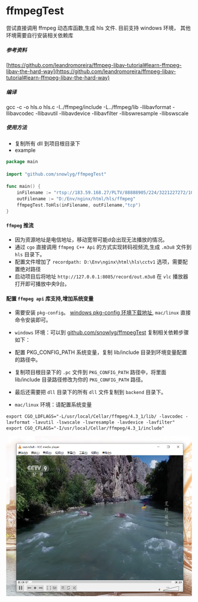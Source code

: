 # ffmpegTest
尝试直接调用 ffmpeg 动态库函数,生成 hls 文件. 目前支持 windows 环境， 其他环境需要自行安装相关依赖库

##### 参考资料
[https://github.com/leandromoreira/ffmpeg-libav-tutorial#learn-ffmpeg-libav-the-hard-way](https://github.com/leandromoreira/ffmpeg-libav-tutorial#learn-ffmpeg-libav-the-hard-way)

##### 编译
gcc -c -o hls.o hls.c -I../ffmpeg/include -L../ffmpeg/lib -llibavformat -llibavcodec -llibavutil -llibavdevice -llibavfilter -llibswresample -llibswscale

##### 使用方法
- 复制所有 dll 到项目根目录下
- example
```go
package main

import "github.com/snowlyg/ffmpegTest"

func main() {
	inFilename := "rtsp://183.59.168.27/PLTV/88888905/224/3221227272/10000100000000060000000001030757_0.smil?icip=88888888"
    outFilename := "D:/Env/nginx/html/hls/ffmpeg"	
    ffmpegTest.ToHls(inFilename, outFilename,"tcp")
}   

```

#### `ffmpeg` 推流 
- 因为资源地址是电信地址，移动宽带可能d会出现无法播放的情况。
- 通过 `cgo` 直接调用 `ffmpeg C++ Api` 的方式实现转码视频流,生成 `.m3u8` 文件到 `hls` 目录下。
- 配置文件增加了 `recordpath: D:\Env\nginx\html\hls\cctv1` 选项，需要配置绝对路径
- 启动项目后将地址 `http://127.0.0.1:8085/record/out.m3u8` 在 `vlc` 播放器打开即可播放中央9台。

#### 配置 `ffmpeg api` 库支持,增加系统变量
- 需要安装 `pkg-config`。 [windows pkg-config 环境下载地址](https://www.jianshu.com/p/d060030ef2a2), `mac/linux` 直接命令安装即可。

- `windows` 环境：可以到 [github.com/snowlyg/ffmpegTest](github.com/snowlyg/ffmpegTest) 复制相关依赖步骤如下：
- 配置 PKG_CONFIG_PATH 系统变量，复制 lib/include 目录到环境变量配置的路径中。
- 复制项目根目录下的 `.pc` 文件到 `PKG_CONFIG_PATH` 路径中，将里面 lib/include 目录路径修改为你的 `PKG_CONFIG_PATH` 路径。
- 最后还需要把 `dll` 目录下的所有 `dll` 文件复制到 `backend` 目录下。 

- `mac/linux` 环境：请配置系统变量
```shell script
export CGO_LDFLAGS="-L/usr/local/Cellar/ffmpeg/4.3_1/lib/ -lavcodec -lavformat -lavutil -lswscale -lswresample -lavdevice -lavfilter"
export CGO_CFLAGS="-I/usr/local/Cellar/ffmpeg/4.3_1/include"

```

![cctv9.png](cctv9.png)
